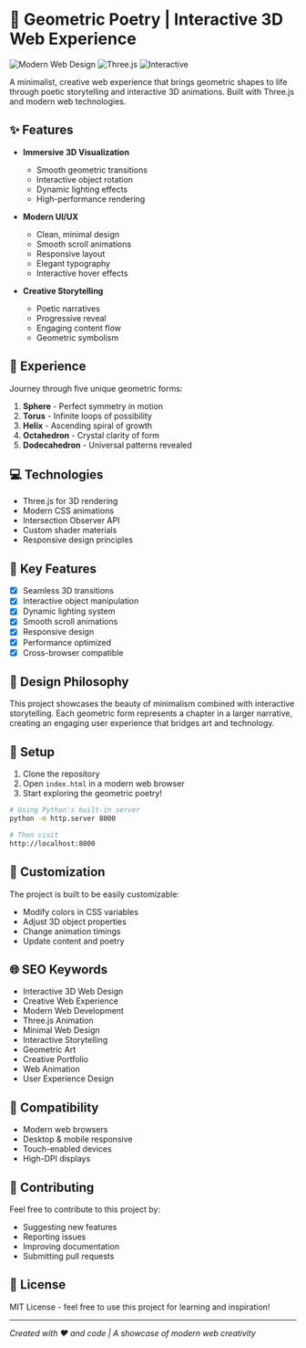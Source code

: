 # 🌟 Geometric Poetry | Interactive 3D Web Experience

![Modern Web Design](https://img.shields.io/badge/Design-Modern-00ff88)
![Three.js](https://img.shields.io/badge/Three.js-Latest-black)
![Interactive](https://img.shields.io/badge/UX-Interactive-00ff88)

A minimalist, creative web experience that brings geometric shapes to life through poetic storytelling and interactive 3D animations. Built with Three.js and modern web technologies.

## ✨ Features

- **Immersive 3D Visualization**

  - Smooth geometric transitions
  - Interactive object rotation
  - Dynamic lighting effects
  - High-performance rendering

- **Modern UI/UX**

  - Clean, minimal design
  - Smooth scroll animations
  - Responsive layout
  - Elegant typography
  - Interactive hover effects

- **Creative Storytelling**
  - Poetic narratives
  - Progressive reveal
  - Engaging content flow
  - Geometric symbolism

## 🚀 Experience

Journey through five unique geometric forms:

1. **Sphere** - Perfect symmetry in motion
2. **Torus** - Infinite loops of possibility
3. **Helix** - Ascending spiral of growth
4. **Octahedron** - Crystal clarity of form
5. **Dodecahedron** - Universal patterns revealed

## 💻 Technologies

- Three.js for 3D rendering
- Modern CSS animations
- Intersection Observer API
- Custom shader materials
- Responsive design principles

## 🎯 Key Features

- [x] Seamless 3D transitions
- [x] Interactive object manipulation
- [x] Dynamic lighting system
- [x] Smooth scroll animations
- [x] Responsive design
- [x] Performance optimized
- [x] Cross-browser compatible

## 🌈 Design Philosophy

This project showcases the beauty of minimalism combined with interactive storytelling. Each geometric form represents a chapter in a larger narrative, creating an engaging user experience that bridges art and technology.

## 🔧 Setup

1. Clone the repository
2. Open `index.html` in a modern web browser
3. Start exploring the geometric poetry!

```bash
# Using Python's built-in server
python -m http.server 8000

# Then visit
http://localhost:8000
```

## 🎨 Customization

The project is built to be easily customizable:

- Modify colors in CSS variables
- Adjust 3D object properties
- Change animation timings
- Update content and poetry

## 🌐 SEO Keywords

- Interactive 3D Web Design
- Creative Web Experience
- Modern Web Development
- Three.js Animation
- Minimal Web Design
- Interactive Storytelling
- Geometric Art
- Creative Portfolio
- Web Animation
- User Experience Design

## 📱 Compatibility

- Modern web browsers
- Desktop & mobile responsive
- Touch-enabled devices
- High-DPI displays

## 🤝 Contributing

Feel free to contribute to this project by:

- Suggesting new features
- Reporting issues
- Improving documentation
- Submitting pull requests

## 📄 License

MIT License - feel free to use this project for learning and inspiration!

---

_Created with ❤️ and code | A showcase of modern web creativity_
